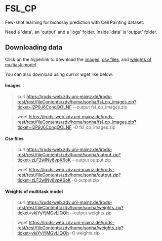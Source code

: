 # FSL_CP
Few-shot learning for bioassay prediction with Cell Painting dataset.

Need a 'data', an 'output' and a 'logs' folder. Inside 'data' is 'output' folder.

## Downloading data 

Click on the hyperlink to download the [images](https://irods-web.zdv.uni-mainz.de/irods-rest/rest/fileContents/zdv/home/sonha/fsl_cp_images.zip?ticket=l2P9J6ConqQOLNF), [csv files](https://irods-web.zdv.uni-mainz.de/irods-rest/rest/fileContents/zdv/home/sonha/output.zip?ticket=zLF2wINy8vpK6oK), and [weights of multiask model](https://irods-web.zdv.uni-mainz.de/irods-rest/rest/fileContents/zdv/home/sonha/weights.zip?ticket=vkjYyYjMGvLIQOh).

You can also download using curl or wget like below:

#### Images
> curl https://irods-web.zdv.uni-mainz.de/irods-rest/rest/fileContents/zdv/home/sonha/fsl_cp_images.zip?ticket=l2P9J6ConqQOLNF --output fsl_cp_images.zip

> wget https://irods-web.zdv.uni-mainz.de/irods-rest/rest/fileContents/zdv/home/sonha/fsl_cp_images.zip?ticket=l2P9J6ConqQOLNF -O fsl_cp_images.zip

#### Csv files
> curl https://irods-web.zdv.uni-mainz.de/irods-rest/rest/fileContents/zdv/home/sonha/output.zip?ticket=zLF2wINy8vpK6oK --output output.zip

> wget https://irods-web.zdv.uni-mainz.de/irods-rest/rest/fileContents/zdv/home/sonha/output.zip?ticket=zLF2wINy8vpK6oK -O output.zip

#### Weights of multitask model
> curl https://irods-web.zdv.uni-mainz.de/irods-rest/rest/fileContents/zdv/home/sonha/weights.zip?ticket=vkjYyYjMGvLIQOh --output weights.zip

> wget https://irods-web.zdv.uni-mainz.de/irods-rest/rest/fileContents/zdv/home/sonha/weights.zip?ticket=vkjYyYjMGvLIQOh -O weights.zip